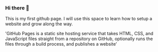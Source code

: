 ### Hi there 👋

This is my first github page. I will use this space to learn how to setup a website and grow along the way. 

'GitHub Pages is a static site hosting service that takes HTML, CSS, and JavaScript files straight from a repository on GitHub, optionally runs the files through a build process, and publishes a website'



<!--
**1FunJun/1FunJun** is a ✨ _special_ ✨ repository because its `README.md` (this file) appears on your GitHub profile.

Here are some ideas to get you started:

- 🔭 I’m currently working on ...
- 🌱 I’m currently learning ...
- 👯 I’m looking to collaborate on ...
- 🤔 I’m looking for help with ...
- 💬 Ask me about ...
- 📫 How to reach me: ...
- 😄 Pronouns: ...
- ⚡ Fun fact: ...
-->
